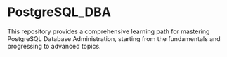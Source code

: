 # PostgreSQL_DBA
This repository provides a comprehensive learning path for mastering PostgreSQL Database Administration, starting from the fundamentals and progressing to advanced topics. 
